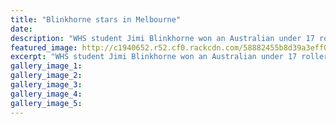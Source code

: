 ```yaml
---
title: "Blinkhorne stars in Melbourne"
date: 
description: "WHS student Jimi Blinkhorne won an Australian under 17 roller hockey title with Melbourne club Mordialloc...."
featured_image: http://c1940652.r52.cf0.rackcdn.com/58882455b8d39a3eff001fc6/Jimi-Blinkhorne-roller-hockey-gold-Jan-2017.jpg
excerpt: "WHS student Jimi Blinkhorne won an Australian under 17 roller hockey title with Melbourne club Mordialloc."
gallery_image_1: 
gallery_image_2: 
gallery_image_3: 
gallery_image_4: 
gallery_image_5: 
---
```

